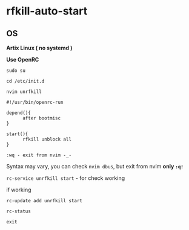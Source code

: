 # rfkill-auto-start

## OS
 
 **Artix Linux ( no systemd )**

 **Use OpenRC**

 `sudo su`
 
 `cd /etc/init.d`
 
 `nvim unrfkill`
 
  ```
  #!/usr/bin/openrc-run

depend(){
        after bootmisc
}

start(){
        rfkill unblock all
}
  ```
  `:wq - exit from nvim -_-
  `
  
  
  Syntax may vary, you can check `nvim dbus`, but exit from nvim **only `:q!`**
  
  `rc-service unrfkill start` - for check working
  
  
  if working
  
  
  `rc-update add unrfkill start`
  
  
  `rc-status`
  
  `exit`
  
